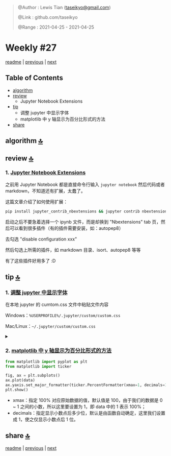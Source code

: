 > @Author  : Lewis Tian (taseikyo@gmail.com)
>
> @Link    : github.com/taseikyo
>
> @Range   : 2021-04-25 - 2021-04-25

# Weekly #27

[readme](../README.md) | [previous](202104W4.md) | [next](202105W2.md)

## Table of Contents

- [algorithm](#algorithm-)
- [review](#review-)
    - Jupyter Notebook Extensions
- [tip](#tip-)
    - 调整 jupyter 中显示字体
    - matplotlib 中 y 轴显示为百分比形式的方法
- [share](#share-)

## algorithm [🔝](#weekly-27)

## review [🔝](#weekly-27)

### 1. [Jupyter Notebook Extensions](https://towardsdatascience.com/jupyter-notebook-extensions-517fa69d2231)

之前用 Jupyter Notebook 都是直接命令行输入 `jupyter notebook` 然后代码或者 markdown，不知道还有扩展，太蠢了。

这篇文章介绍了如何使用扩展：

```Bash
pip install jupyter_contrib_nbextensions && jupyter contrib nbextension install
```

启动之后不要急着选择一个 ipynb 文件，而是却换到 "Nbextensions" tab 页，然后可以看到很多插件（有的插件需要安装，如：autopep8）

去勾选 "disable configuration xxx"

然后勾选上所需的插件，如 markdown 目录、isort、autopep8 等等

有了这些插件好用多了 :D

## tip [🔝](#weekly-27)

### 1. [调整 jupyter 中显示字体](https://www.zhihu.com/question/40012144/answer/363009024)

在本地 jupyter 的 cumtom.css 文件中粘贴文件内容

Windows：`%USERPROFILE%/.jupyter/custom/custom.css`

Mac/Linux：`~/.jupyter/custom/custom.css`

<details>
<summary></summary>

```CSS
/* Markdown */
div#notebook {
    font-family: "Fira Code", "Microsoft YaHei";
    line-height: 20px;
    -webkit-font-smoothing: antialiased !important;
}

/* Markdown - h2 */
div#notebook h2 {
    color: #007aff;
}

/* Markdown - quote */
div#notebook blockquote{
    background-color: #f8f8f8;
    color: #505050;
    padding: 8.5px;
    margin: 0.5em -0.5em 0.5em -0.4em;
}

/* Markdown - code in paragraph */
div#notebook p code, div#notebook li code {
    font-family: "Fira Code", "Microsoft YaHei";
    font-size: 1em !important;
    color: #111111;
    border: 0.5px solid #cfcfcf;
    border-radius: 2px;
    background-color: #f7f7f7;
    padding: .1em .2em;
    margin: 0px 2px;
}

/* Markdown - code */
div.text_cell_render pre {
    border: 1px solid #cfcfcf;
    border-radius: 2px;
    background: #f7f7f7;
    line-height: 1.21429em;
    padding: 8.5px;
    margin: 0.5em -0.5em 0.5em -0.4em;
}
div.text_cell_render code {
    background: #f7f7f7;
}

/* Code */
div.CodeMirror pre {
    font-family: "Microsoft Yahei mono", "Microsoft YaHei" !important;
    font-size: 11pt;
    line-height: 140%;
    -webkit-font-smoothing: antialiased !important;
}

/* Code - output */
div.output pre {
    font-family: "Fira Code", "Microsoft YaHei";
    line-height: 20px;
    -webkit-font-smoothing: antialiased !important;
}

/* Code - comment */
span.cm-comment {
    font-family: "Fira Code", "Microsoft YaHei" !important;
    font-style: normal !important;
}
```

</details>

### 2. [matplotlib 中 y 轴显示为百分比形式的方法](https://blog.csdn.net/lfod1997/article/details/106961100)

```Python
from matplotlib import pyplot as plt
from matplotlib import ticker

fig, ax = plt.subplots()
ax.plot(data)
ax.yaxis.set_major_formatter(ticker.PercentFormatter(xmax=1, decimals=1))
plt.show()
```

- xmax：指定 100% 对应原始数据的值，默认值是 100，由于我们的数据是 0 \~ 1 之间的小数，所以这里要设置为 1，即 data 中的 1 表示 100%；
- decimals：指定显示小数点后多少位，默认是由函数自动确定，这里我们设置成 1，使之仅显示小数点后 1 位。

## share [🔝](#weekly-27)

[readme](../README.md) | [previous](202104W4.md) | [next](202105W2.md)
